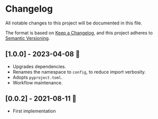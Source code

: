# Changelog

All notable changes to this project will be documented in this file.

The format is based on [Keep a Changelog](https://keepachangelog.com/en/1.0.0/),
and this project adheres to [Semantic Versioning](https://semver.org/spec/v2.0.0.html).

## [1.0.0] - 2023-04-08 :egg:
- Upgrades dependencies.
- Renames the namespace to `config`, to reduce import verbosity.
- Adopts `pyproject.toml`.
- Workflow maintenance.

## [0.0.2] - 2021-08-11 :gem:
- First implementation
